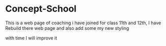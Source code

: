 # Concept-School
This is a web page of coaching i have joined for class 11th and 12th, I have Rebuild there web page and also add some my new styling 

with time I will improve it
